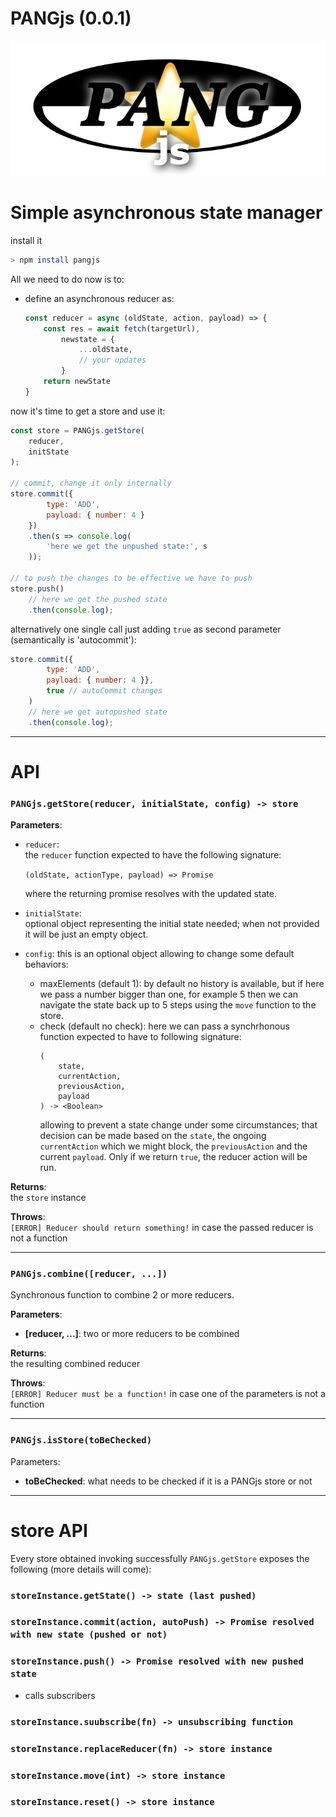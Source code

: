 # PANGjs (0.0.1)

![alt text](./pangjs.png "Pang js")


# Simple asynchronous state manager

install it 
``` sh
> npm install pangjs
```

All we need to do now is to:  
- define an asynchronous reducer as:
    ``` js
    const reducer = async (oldState, action, payload) => {
        const res = await fetch(targetUrl),
            newstate = {
                ...oldState,
                // your updates
            }
        return newState
    }
    ```


now it's time to get a store and use it:


``` js
const store = PANGjs.getStore(
    reducer,
    initState
);

// commit, change it only internally
store.commit({
        type: 'ADD',
        payload: { number: 4 }
    })
    .then(s => console.log(
        'here we get the unpushed state:', s
    ));

// to push the changes to be effective we have to push
store.push()
    // here we get the pushed state
    .then(console.log);
```
alternatively one single call just adding `true` as second parameter (semantically is 'autocommit'): 
``` js
store.commit({
        type: 'ADD',
        payload: { number: 4 }},
        true // autoCommit changes
    )
    // here we get autopushed state
    .then(console.log);
```

---

# API

### `PANGjs.getStore(reducer, initialState, config) -> store`

**Parameters**: 
- `reducer`:  
    the `reducer` function expected to have the following signature:  

    `(oldState, actionType, payload) => Promise`    

     where the returning promise resolves with the updated state.

- `initialState`:  
    optional object representing the initial state needed; when not provided it will be just an empty object.

- `config`:  this is an optional object allowing to change some default behaviors:
    - maxElements (default 1): 
        by default no history is available, but if here we pass a number bigger than one, for example 5 then we can navigate the state back up to 5 steps using the `move` function to the store.
    - check (default no check):
        here we can pass a synchrhonous function expected to have to following signature:
        ```
        (
            state, 
            currentAction,
            previousAction,
            payload
        ) -> <Boolean>
        ```
        allowing to prevent a state change under some circumstances; that decision can be made based on the `state`, the ongoing `currentAction` which we might block, the `previousAction` and the current `payload`. Only if we return `true`, the reducer action will be run.

**Returns**:  
the `store` instance  

**Throws**:  
`[ERROR] Reducer should return something!` in case the passed reducer is not a function

---

### `PANGjs.combine([reducer, ...])`

Synchronous function to combine 2 or more reducers.

**Parameters**:
- **[reducer, ...]**:
    two or more reducers to be combined

**Returns**:  
the resulting combined reducer

**Throws**:  
`[ERROR] Reducer must be a function!` in case one of the parameters is not a function  

---

### `PANGjs.isStore(toBeChecked)`

Parameters: 
- **toBeChecked**:
    what needs to be checked if it is a PANGjs store or not

---

# store API

Every store obtained invoking successfully `PANGjs.getStore` exposes the following (more details will come):

### `storeInstance.getState() -> state (last pushed)`

### `storeInstance.commit(action, autoPush) -> Promise resolved with new state (pushed or not)`

### `storeInstance.push() -> Promise resolved with new pushed state`
- calls subscribers 

### `storeInstance.suubscribe(fn) -> unsubscribing function`

### `storeInstance.replaceReducer(fn) -> store instance`

### `storeInstance.move(int) -> store instance`

### `storeInstance.reset() -> store instance`